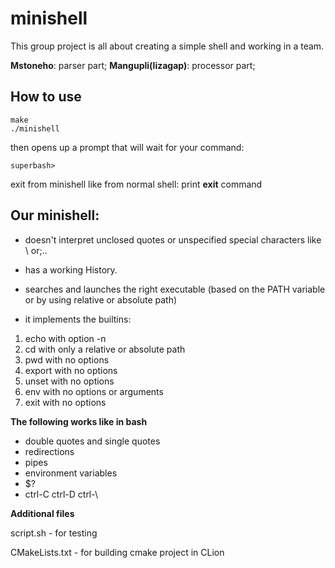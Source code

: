 # minishell

This group project is all about creating a simple shell and working in a team.

**Mstoneho**: parser part;
**Mangupli(lizagap)**: processor part;

## How to use
```
make
./minishell
```
then opens up a prompt that will wait for your command:
```
superbash>
```
exit from minishell like from normal shell: print **exit** command


## Our minishell:

- doesn't interpret unclosed quotes or unspecified special characters like \ or;..
- has a working History.
- searches and launches the right executable (based on the PATH variable or by using
relative or absolute path)

- it implements the builtins:
1. echo with option -n
2. cd with only a relative or absolute path
3. pwd with no options
4. export with no options
5. unset with no options
6. env with no options or arguments
7. exit with no options

**The following works like in bash**

- double quotes and single quotes
- redirections
- pipes 
- environment variables
- $? 
- ctrl-C ctrl-D ctrl-\ 

**Additional files**

script.sh - for testing

CMakeLists.txt - for building cmake project in CLion
